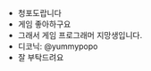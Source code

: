 - 청포도랍니다
- 게임 좋아하구요
- 그래서 게임 프로그래머 지망생입니다.
- 디코닉: @yummypopo
- 잘 부탁드려요

<!---
yummygreengrape/yummygreengrape is a ✨ special ✨ repository because its `README.md` (this file) appears on your GitHub profile.
You can click the Preview link to take a look at your changes.
--->
